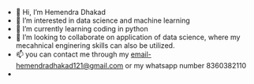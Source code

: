 - 👋 Hi, I’m Hemendra Dhakad
- 👀 I’m interested in data science and machine learning
- 🌱 I’m currently learning coding in python
- 💞️ I’m looking to collaborate on application of data science, where my mecahnical enginering skills can also be utilized.
- 📫 you can contact me through my email-hemendradhakad121@gmail.com or my whatsapp number 8360382110
-
<!---
82hd3695/82hd3695 is a ✨ special ✨ repository because its `README.md` (this file) appears on your GitHub profile.
You can click the Preview link to take a look at your changes.
--->
